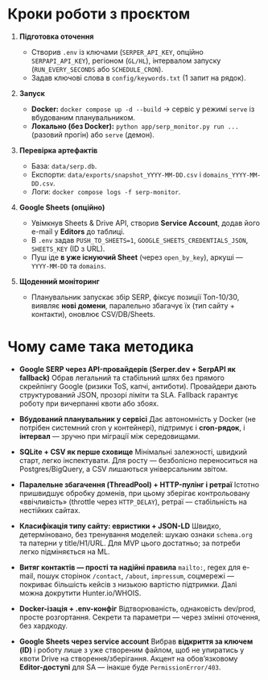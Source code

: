 # Кроки роботи з проєктом

1. **Підготовка оточення**

   * Створив `.env` із ключами (`SERPER_API_KEY`, опційно `SERPAPI_API_KEY`), регіоном (`GL/HL`), інтервалом запуску (`RUN_EVERY_SECONDS` або `SCHEDULE_CRON`).
   * Задав ключові слова в `config/keywords.txt` (1 запит на рядок).

2. **Запуск**

   * **Docker:** `docker compose up -d --build` → сервіс у режимі `serve` із вбудованим планувальником.
   * **Локально (без Docker):** `python app/serp_monitor.py run ...` (разовий прогін) або `serve` (демон).

3. **Перевірка артефактів**

   * База: `data/serp.db`.
   * Експорти: `data/exports/snapshot_YYYY-MM-DD.csv` і `domains_YYYY-MM-DD.csv`.
   * Логи: `docker compose logs -f serp-monitor`.

4. **Google Sheets (опційно)**

   * Увімкнув Sheets & Drive API, створив **Service Account**, додав його e-mail у **Editors** до таблиці.
   * В `.env` задав `PUSH_TO_SHEETS=1`, `GOOGLE_SHEETS_CREDENTIALS_JSON`, `SHEETS_KEY` (ID з URL).
   * Пуш іде **в уже існуючий Sheet** (через `open_by_key`), аркуші — `YYYY-MM-DD` та `domains`.

5. **Щоденний моніторинг**

   * Планувальник запускає збір SERP, фіксує позиції Топ-10/30, виявляє **нові домени**, паралельно збагачує їх (тип сайту + контакти), оновлює CSV/DB/Sheets.

# Чому саме така методика

* **Google SERP через API-провайдерів (Serper.dev + SerpAPI як fallback)**
  Обрав легальний та стабільний шлях без прямого скрейпінгу Google (ризики ToS, капчі, антиботи). Провайдери дають структурований JSON, прозорі ліміти та SLA. Fallback гарантує роботу при вичерпанні квоти або збоях.

* **Вбудований планувальник у сервісі**
  Дає автономність у Docker (не потрібен системний cron у контейнері), підтримує і **cron-рядок**, і **інтервал** — зручно при міграції між середовищами.

* **SQLite + CSV як перше сховище**
  Мінімальні залежності, швидкий старт, легко інспектувати. Для росту — безболісно переноситься на Postgres/BigQuery, а CSV лишаються універсальним звітом.

* **Паралельне збагачення (ThreadPool) + HTTP-пулінг і ретраї**
  Істотно пришвидшує обробку доменів, при цьому зберігає контрольовану «ввічливість» (throttle через `HTTP_DELAY`), ретраї — стабільність на нестійких сайтах.

* **Класифікація типу сайту: евристики + JSON-LD**
  Швидко, детерміновано, без тренування моделей: шукаю ознаки `schema.org` та патерни у title/H1/URL. Для MVP цього достатньо; за потреби легко підміняється на ML.

* **Витяг контактів — прості та надійні правила**
  `mailto:`, regex для e-mail, пошук сторінок `/contact`, `/about`, `impressum`, соцмережі — покриває більшість кейсів з низькою вартістю підтримки. Далі можна докрутити Hunter.io/WHOIS.

* **Docker-ізація + .env-конфіг**
  Відтворюваність, однаковість dev/prod, просте розгортання. Секрети та параметри — через змінні оточення, без хардкоду.

* **Google Sheets через service account**
  Вибрав **відкриття за ключем (ID)** і роботу лише з уже створеним файлом, щоб не упиратись у квоти Drive на створення/зберігання. Акцент на обов’язковому **Editor-доступі** для SA — інакше буде `PermissionError/403`.
